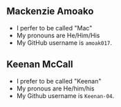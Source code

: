 ## Mackenzie Amoako

- I perfer to be called "Mac"
- My pronouns are He/Him/His
- My GitHub username is `amoak017`.

## Keenan McCall

- I prefer to be called "Keenan"
- My pronous are He/him/his
- My Github username is `Keenan-04`.
